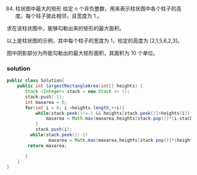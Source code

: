 84. 柱状图中最大的矩形
给定 n 个非负整数，用来表示柱状图中各个柱子的高度。每个柱子彼此相邻，且宽度为 1 。

求在该柱状图中，能够勾勒出来的矩形的最大面积。

 



以上是柱状图的示例，其中每个柱子的宽度为 1，给定的高度为 [2,1,5,6,2,3]。

 



图中阴影部分为所能勾勒出的最大矩形面积，其面积为 10 个单位。


### solution
```java
public class Solution{
    public int largestRectangleArea(int[] heights) {
       Stack <Integer> stack = new Stack <> ();
       stack.push(-1);
       int maxarea = 0;
       for(int i = 0; i <heights.length,++i){
           while(stack.peek()!=-1 && heights[stack.peek()]>heights[i]){
               maxarea = Math.max(maxarea,heights[stack.pop()]*(i-stack.peek() -1)) ;
           }
           stack.push(i);
         while(stack.peek()!-1)
                maxarea = Math.max(maxarea,heights[stack.pop()]*(heights.length -stack.peek() -1))
        return maxarea;

       }
    }
}
```